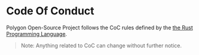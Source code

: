 # Code Of Conduct

Polygon Open-Source Project follows the CoC rules defined by the [the Rust Programming Language](https://www.rust-lang.org/policies/code-of-conduct).

> Note: Anything related to CoC can change without further notice.
